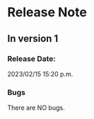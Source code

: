 # Release Note
## In version 1
### Release Date:
2023/02/15 15:20 p.m.
### Bugs
There are NO bugs.

